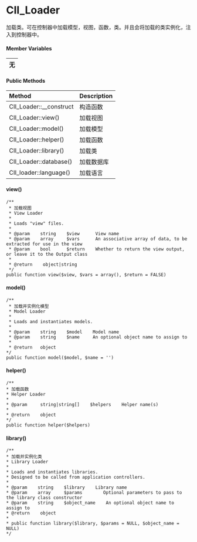 # CII\_Loader

加载类。可在控制器中加载模型，视图，函数，类。并且会将加载的类实例化，注入到控制器中。

#### Member Variables

| 无 |
| :---: |


#### Public Methods

| Method | Description |
| :--- | :--- |
| CII\_Loader::\_\_construct | 构造函数 |
| CII\_Loader::view\(\) | 加载视图 |
| CII\_Loader::model\(\) | 加载模型 |
| CII\_Loader::helper\(\) | 加载函数 |
| CII\_Loader::library\(\) | 加载类 |
| CII\_Loader::database\(\) | 加载数据库 |
| CII\_loader::language\(\) | 加载语言 |

#### view\(\)

```
/**
 * 加载视图
 * View Loader
 * 
 * Loads "view" files.
 *
 * @param    string    $view      View name
 * @param    array     $vars      An associative array of data, to be extracted for use in the view
 * @param    bool      $return    Whether to return the view output, or leave it to the Output class
 *
 * @return    object|string
 */
public function view($view, $vars = array(), $return = FALSE)
```

#### model\(\)

```
/**
 * 加载并实例化模型
 * Model Loader
 *
 * Loads and instantiates models.
 *
 * @param    string    $model    Model name
 * @param    string    $name     An optional object name to assign to
 *
 * @return   object
*/
public function model($model, $name = '')
```

#### helper\(\)

```
/**
* 加载函数
* Helper Loader
*
* @param     string|string[]    $helpers    Helper name(s)
*
* @return    object
*/
public function helper($helpers)
```

#### library\(\)

```
/**
* 加载并实例化类
* Library Loader
*
* Loads and instantiates libraries.
* Designed to be called from application controllers.
*
* @param    string    $library    Library name
* @param    array     $params        Optional parameters to pass to the library class constructor
* @param    string    $object_name    An optional object name to assign to
* @return    object
*
* public function library($library, $params = NULL, $object_name = NULL)
*/
```



